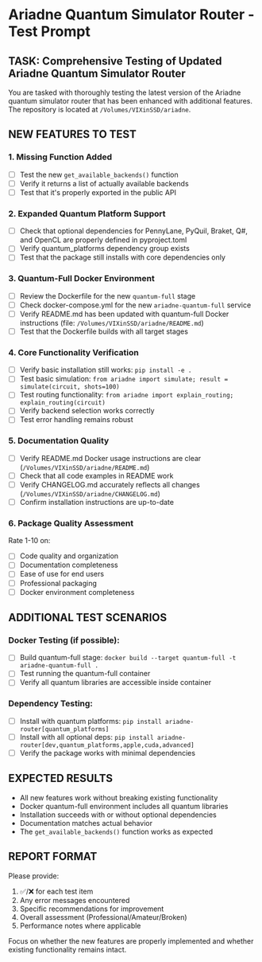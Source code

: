 # Ariadne Quantum Simulator Router - Test Prompt

## TASK: Comprehensive Testing of Updated Ariadne Quantum Simulator Router

You are tasked with thoroughly testing the latest version of the Ariadne quantum simulator router that has been enhanced with additional features. The repository is located at `/Volumes/VIXinSSD/ariadne`.

## NEW FEATURES TO TEST

### 1. Missing Function Added
- [ ] Test the new `get_available_backends()` function
- [ ] Verify it returns a list of actually available backends
- [ ] Test that it's properly exported in the public API

### 2. Expanded Quantum Platform Support
- [ ] Check that optional dependencies for PennyLane, PyQuil, Braket, Q#, and OpenCL are properly defined in pyproject.toml
- [ ] Verify quantum_platforms dependency group exists
- [ ] Test that the package still installs with core dependencies only

### 3. Quantum-Full Docker Environment
- [ ] Review the Dockerfile for the new `quantum-full` stage
- [ ] Check docker-compose.yml for the new `ariadne-quantum-full` service
- [ ] Verify README.md has been updated with quantum-full Docker instructions (file: `/Volumes/VIXinSSD/ariadne/README.md`)
- [ ] Test that the Dockerfile builds with all target stages

### 4. Core Functionality Verification
- [ ] Verify basic installation still works: `pip install -e .`
- [ ] Test basic simulation: `from ariadne import simulate; result = simulate(circuit, shots=100)`
- [ ] Test routing functionality: `from ariadne import explain_routing; explain_routing(circuit)`
- [ ] Verify backend selection works correctly
- [ ] Test error handling remains robust

### 5. Documentation Quality
- [ ] Verify README.md Docker usage instructions are clear (`/Volumes/VIXinSSD/ariadne/README.md`)
- [ ] Check that all code examples in README work
- [ ] Verify CHANGELOG.md accurately reflects all changes (`/Volumes/VIXinSSD/ariadne/CHANGELOG.md`)
- [ ] Confirm installation instructions are up-to-date

### 6. Package Quality Assessment
Rate 1-10 on:
- [ ] Code quality and organization
- [ ] Documentation completeness
- [ ] Ease of use for end users
- [ ] Professional packaging
- [ ] Docker environment completeness

## ADDITIONAL TEST SCENARIOS

### Docker Testing (if possible):
- [ ] Build quantum-full stage: `docker build --target quantum-full -t ariadne-quantum-full .`
- [ ] Test running the quantum-full container
- [ ] Verify all quantum libraries are accessible inside container

### Dependency Testing:
- [ ] Install with quantum platforms: `pip install ariadne-router[quantum_platforms]`
- [ ] Install with all optional deps: `pip install ariadne-router[dev,quantum_platforms,apple,cuda,advanced]`
- [ ] Verify the package works with minimal dependencies

## EXPECTED RESULTS

- All new features work without breaking existing functionality
- Docker quantum-full environment includes all quantum libraries
- Installation succeeds with or without optional dependencies
- Documentation matches actual behavior
- The `get_available_backends()` function works as expected

## REPORT FORMAT

Please provide:

1. ✅/❌ for each test item
2. Any error messages encountered
3. Specific recommendations for improvement
4. Overall assessment (Professional/Amateur/Broken)
5. Performance notes where applicable

Focus on whether the new features are properly implemented and whether existing functionality remains intact.
